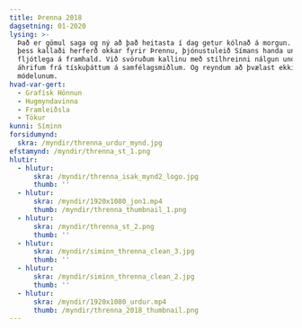 ```yaml
---
title: Þrenna 2018
dagsetning: 01-2020
lysing: >-
  Það er gömul saga og ný að það heitasta í dag getur kólnað á morgun. Í ljósi
  þess kallaði herferð okkar fyrir Þrennu, þjónustuleið Símans handa ungu fólki,
  fljótlega á framhald. Við svöruðum kallinu með stílhreinni nálgun undir
  áhrifum frá tískuþáttum á samfélagsmiðlum. Og reyndum að þvælast ekki fyrir
  módelunum.
hvad-var-gert:
  - Grafísk Hönnun
  - Hugmyndavinna
  - Framleiðsla
  - Tökur
kunni: Síminn
forsidumynd: 
  skra: /myndir/threnna_urdur_mynd.jpg
efstamynd: /myndir/threnna_st_1.png
hlutir:
  - hlutur:
      skra: /myndir/threnna_isak_mynd2_logo.jpg
      thumb: ''
  - hlutur:
      skra: /myndir/1920x1080_jon1.mp4
      thumb: /myndir/threnna_thumbnail_1.png
  - hlutur:
      skra: /myndir/threnna_st_2.png
      thumb: ''
  - hlutur:
      skra: /myndir/siminn_threnna_clean_3.jpg
      thumb: ''
  - hlutur:
      skra: /myndir/siminn_threnna_clean_2.jpg
      thumb: ''
  - hlutur:
      skra: /myndir/1920x1080_urdur.mp4
      thumb: /myndir/threnna_2018_thumbnail.png
---
```


